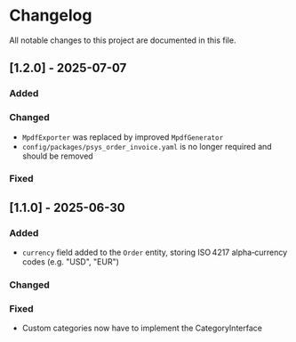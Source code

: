 # Changelog
All notable changes to this project are documented in this file.


## [1.2.0] - 2025-07-07
### Added

### Changed
- `MpdfExporter` was replaced by improved `MpdfGenerator`
- `config/packages/psys_order_invoice.yaml` is no longer required and should be removed

### Fixed


## [1.1.0] - 2025-06-30
### Added
- `currency` field added to the `Order` entity, storing ISO 4217 alpha‑currency codes (e.g. "USD", "EUR")

### Changed

### Fixed
- Custom categories now have to implement the CategoryInterface